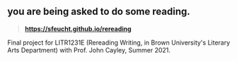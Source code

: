 ## you are being asked to do some reading.

> **https://sfeucht.github.io/rereading**

Final project for LITR1231E (Rereading Writing, in Brown University's Literary Arts Department) with Prof. John Cayley, Summer 2021.
